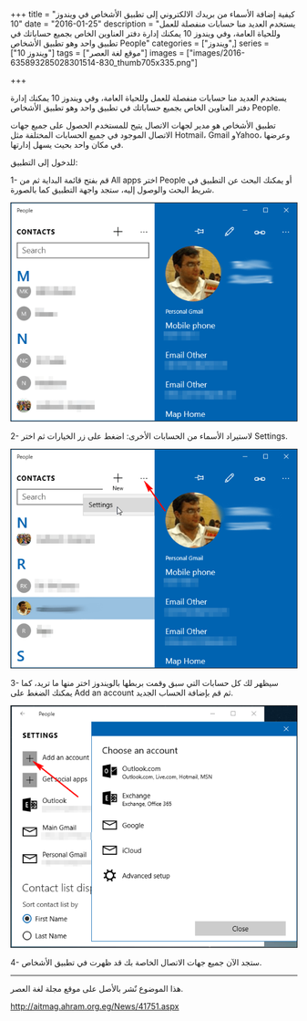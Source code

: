 +++
title = "كيفية إضافة الأسماء من بريدك الالكتروني إلى تطبيق الأشخاص في ويندوز 10"
date = "2016-01-25"
description = "يستخدم العديد منا حسابات منفصلة للعمل وللحياة العامة، وفي ويندوز 10 يمكنك إدارة دفتر العناوين الخاص بجميع حساباتك في تطبيق واحد وهو تطبيق الأشخاص People"
categories = ["ويندوز",]
series = ["ويندوز 10"]
tags = ["موقع لغة العصر"]
images = ["images/2016-635893285028301514-830_thumb705x335.png"]

+++

يستخدم العديد منا حسابات منفصلة للعمل وللحياة العامة، وفي ويندوز 10 يمكنك إدارة دفتر العناوين الخاص بجميع حساباتك في تطبيق واحد وهو تطبيق الأشخاص People.

تطبيق الأشخاص هو مدير لجهات الاتصال يتيح للمستخدم الحصول على جميع جهات الاتصال الموجود في جميع الحسابات المختلفة مثل Hotmail، Gmail وYahoo، وعرضها في مكان واحد بحيث يسهل إدارتها.

للدخول إلى التطبيق:

1- قم بفتح قائمة البداية ثم من All apps اختر People أو يمكنك البحث عن التطبيق في شريط البحث والوصول إليه، ستجد واجهة التطبيق كما بالصورة.

![1](images/2016-635893285136566208-656.png)

2- لاستيراد الأسماء من الحسابات الأخرى:
اضغط على زر الخيارات ثم اختر Settings.

![2](images/2016-635893285235470842-547.png)

3- سيظهر لك كل حسابات التي سبق وقمت بربطها بالويندوز اختر منها ما تريد، كما يمكنك الضغط على Add an account ثم قم بإضافة الحساب الجديد.

![3](images/2016-635893285418616016-861.png)

4- ستجد الآن جميع جهات الاتصال الخاصة بك قد ظهرت في تطبيق الأشخاص.

---
هذا الموضوع نٌشر باﻷصل على موقع مجلة لغة العصر.

http://aitmag.ahram.org.eg/News/41751.aspx